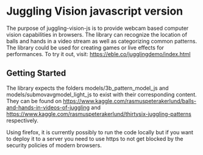# Juggling Vision javascript version

The purpose of juggling-vision-js is to provide webcam based computer vision capabilities in browsers. The library can recognize the location of balls and hands in a video stream as well as categorizing common patterns. The library could be used for creating games or live effects for performances. To try it out, visit: https://eble.co/jugglingdemo/index.html

## Getting Started

The library expects the folders models/3b_pattern_model_js and models/submovavgmodel_light_js to exist with their corresponding content. They can be found on https://www.kaggle.com/rasmuspeterakerlund/balls-and-hands-in-videos-of-juggling and https://www.kaggle.com/rasmuspeterakerlund/thirtysix-juggling-patterns respectively.

Using firefox, it is currently possibly to run the code locally but if you want to deploy it to a server you need to use https to not get blocked by the security policies of modern browsers.
